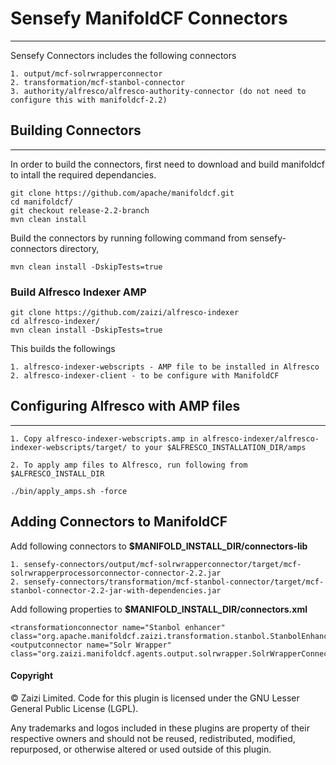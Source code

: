 # Sensefy ManifoldCF Connectors
---

Sensefy Connectors includes the following connectors

```
1. output/mcf-solrwrapperconnector
2. transformation/mcf-stanbol-connector
3. authority/alfresco/alfresco-authority-connector (do not need to configure this with manifoldcf-2.2)
```


## Building Connectors
---

In order to build the connectors, first need to download and build manifoldcf to intall the required dependancies.

```
git clone https://github.com/apache/manifoldcf.git
cd manifoldcf/
git checkout release-2.2-branch
mvn clean install 
```

Build the connectors by running following command from sensefy-connectors directory,

```
mvn clean install -DskipTests=true
```

### Build Alfresco Indexer AMP

```
git clone https://github.com/zaizi/alfresco-indexer
cd alfresco-indexer/
mvn clean install -DskipTests=true
```

This builds the followings

```
1. alfresco-indexer-webscripts - AMP file to be installed in Alfresco
2. alfresco-indexer-client - to be configure with ManifoldCF
```

## Configuring Alfresco with AMP files
---

```
1. Copy alfresco-indexer-webscripts.amp in alfresco-indexer/alfresco-indexer-webscripts/target/ to your $ALFRESCO_INSTALLATION_DIR/amps

2. To apply amp files to Alfresco, run following from $ALFRESCO_INSTALL_DIR
```

```
./bin/apply_amps.sh -force
```

## Adding Connectors to ManifoldCF

Add following connectors to **$MANIFOLD_INSTALL_DIR/connectors-lib**

```
1. sensefy-connectors/output/mcf-solrwrapperconnector/target/mcf-solrwrapperprocessorconnector-connector-2.2.jar
2. sensefy-connectors/transformation/mcf-stanbol-connector/target/mcf-stanbol-connector-2.2-jar-with-dependencies.jar
```

Add following properties to **$MANIFOLD_INSTALL_DIR/connectors.xml**

```
<transformationconnector name="Stanbol enhancer" class="org.apache.manifoldcf.zaizi.transformation.stanbol.StanbolEnhancer"/>
<outputconnector name="Solr Wrapper" class="org.zaizi.manifoldcf.agents.output.solrwrapper.SolrWrapperConnector"/>

```

#### Copyright


© Zaizi Limited. Code for this plugin is licensed under the GNU Lesser General Public License (LGPL).

Any trademarks and logos included in these plugins are property of their respective owners and should not be reused, redistributed, modified, repurposed, or otherwise altered or used outside of this plugin.

